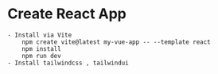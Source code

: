 # Create React App 
    - Install via Vite  
        npm create vite@latest my-vue-app -- --template react
        npm install 
        npm run dev
    - Install tailwindcss , tailwindui 
